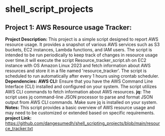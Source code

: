 # shell_script_projects
## Project 1: AWS Resource usage Tracker:
**Project Description:**
This project is a simple script designed to report AWS resource usage. It provides a snapshot of various AWS services such as S3 buckets, EC2 instances, Lambda functions, and IAM users.
The script is intended to be run periodically to keep track of changes in resource usage over time.it will execute the script Resource_tracker_script.sh on EC2 instance with OS Amazon Linux 2023
and  fetch information about AWS resources and store it in a file named 'resource_tracker'. The script is scheduled  to run automatically after every 1 hours using crontab scheduler.
**Dependencies:**
**AWS CLI:**
Ensure that you have the AWS Command Line Interface (CLI) installed and configured on your system. The script utilizes AWS CLI commands to fetch information about AWS resources.
**jq:**
The script uses jq command-line JSON processor to parse and format JSON output from AWS CLI commands. Make sure jq is installed on your system.
**Notes:**
This script provides a basic overview of AWS resource usage and may need to be customized or extended based on specific requirements.
**project Link:**
https://github.com/dangesumedh/shell_scripting_projects/blob/main/resource_tracker.txt

